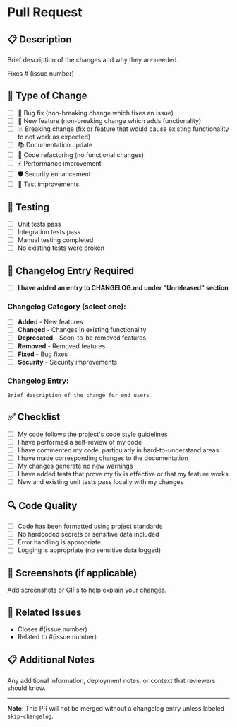# Pull Request

## 📋 Description
Brief description of the changes and why they are needed.

Fixes # (issue number)

## 🔄 Type of Change
- [ ] 🐛 Bug fix (non-breaking change which fixes an issue)
- [ ] 🚀 New feature (non-breaking change which adds functionality)
- [ ] 💥 Breaking change (fix or feature that would cause existing functionality to not work as expected)
- [ ] 📚 Documentation update
- [ ] 🔧 Code refactoring (no functional changes)
- [ ] ⚡ Performance improvement
- [ ] 🛡️ Security enhancement
- [ ] 🧪 Test improvements

## 🧪 Testing
- [ ] Unit tests pass
- [ ] Integration tests pass
- [ ] Manual testing completed
- [ ] No existing tests were broken

## 📝 Changelog Entry Required
- [ ] **I have added an entry to CHANGELOG.md under "Unreleased" section**

### Changelog Category (select one):
- [ ] **Added** - New features
- [ ] **Changed** - Changes in existing functionality  
- [ ] **Deprecated** - Soon-to-be removed features
- [ ] **Removed** - Removed features
- [ ] **Fixed** - Bug fixes
- [ ] **Security** - Security improvements

### Changelog Entry:
```
Brief description of the change for end users
```

## ✅ Checklist
- [ ] My code follows the project's code style guidelines
- [ ] I have performed a self-review of my code
- [ ] I have commented my code, particularly in hard-to-understand areas
- [ ] I have made corresponding changes to the documentation
- [ ] My changes generate no new warnings
- [ ] I have added tests that prove my fix is effective or that my feature works
- [ ] New and existing unit tests pass locally with my changes

## 🔍 Code Quality
- [ ] Code has been formatted using project standards
- [ ] No hardcoded secrets or sensitive data included
- [ ] Error handling is appropriate
- [ ] Logging is appropriate (no sensitive data logged)

## 📸 Screenshots (if applicable)
Add screenshots or GIFs to help explain your changes.

## 🔗 Related Issues
- Closes #(issue number)
- Related to #(issue number)

## 📋 Additional Notes
Any additional information, deployment notes, or context that reviewers should know.

---

**Note**: This PR will not be merged without a changelog entry unless labeled `skip-changelog`.